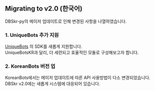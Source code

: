 ## Migrating to v2.0 (한국어)
DBSkr-py의 메이저 업데이트로 인해 변경된 사항을 나열하였습니다.

### 1. UniqueBots 추가 지원
[UniqueBots](https://uniquebots.kr/) 의 SDK를 새롭게 지원합니다.<br/>
UniqueBotsKR과 달리, 더 세련되고 효율적인 모듈로 구성해보고자 합니다.

### 2. KoreanBots 버전 업
KoreanBots에서는 메이저 업데이트에 따른 API 사용방법이 다소 변경되었습니다.<br/>
DBSkr v2.0에는 새롭게 시스템에 대응되어 있습니다.